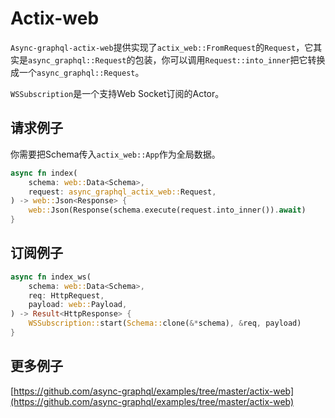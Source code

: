 # Actix-web

`Async-graphql-actix-web`提供实现了`actix_web::FromRequest`的`Request`，它其实是`async_graphql::Request`的包装，你可以调用`Request::into_inner`把它转换成一个`async_graphql::Request`。

`WSSubscription`是一个支持Web Socket订阅的Actor。

## 请求例子

你需要把Schema传入`actix_web::App`作为全局数据。

```rust
async fn index(
    schema: web::Data<Schema>,
    request: async_graphql_actix_web::Request,
) -> web::Json<Response> {
    web::Json(Response(schema.execute(request.into_inner()).await)
}

```

## 订阅例子

```rust
async fn index_ws(
    schema: web::Data<Schema>,
    req: HttpRequest,
    payload: web::Payload,
) -> Result<HttpResponse> {
    WSSubscription::start(Schema::clone(&*schema), &req, payload)
}
```

## 更多例子

[https://github.com/async-graphql/examples/tree/master/actix-web](https://github.com/async-graphql/examples/tree/master/actix-web)
